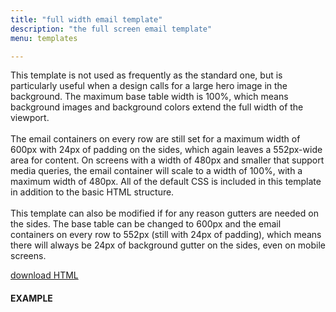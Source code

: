 ```yaml
---
title: "full width email template"
description: "the full screen email template"
menu: templates

---
```


This template is not used as frequently as the standard one, but is particularly useful when a design calls for a large hero image in the background. The maximum base table width is 100%, which means background images and background colors extend the full width of the viewport.<br><br>
The email containers on every row are still set for a maximum width of 600px with 24px of padding on the sides, which again leaves a 552px-wide area for content. On screens with a width of 480px and smaller that support media queries, the email container will scale to a width of 100%, with a maximum width of 480px. All of the default CSS is included in this template in addition to the basic HTML structure.<br><br>
This template can also be modified if for any reason gutters are needed on the sides. The base table can be changed to 600px and the email containers on every row to 552px (still with 24px of padding), which means there will always be 24px of background gutter on the sides, even on mobile screens.

<a class="button big promo" style="margin-bottom:32px;" target="_blank" href="https://drive.google.com/file/d/10EsPhNR_64FQqmwPqBw2ny8kwvR3B5G9/view?usp=sharing" download >download HTML</a>


#### EXAMPLE
<div class="example">
    <full-width-template></full-width-template>
</div>



<script>
class FullWidthTemplate extends HTMLElement {
  /**
   * Element Shadow Template
   * Went with ShadowDOM on this one for a graceful failure of nothing
   * and because very little if any is customizable.
   */
  get template() {
    let t = document.createElement("template");
    t.innerHTML = `
<head>
	<meta http-equiv="Content-Type" content="text/html; charset=UTF-8" />
	<meta name="viewport" content="width=device-width, initial-scale=1.0"/>
     <style>
       @import url( '/css/email/eds.css' )
     </style>
</head>
<body>
	<center>
		<!-- BODY TABLE // -->
		<table border="0" cellpadding="0" cellspacing="0" height="100%" width="100%">
			<tr>
				<td align="center" valign="top" id="body-cell">

					<span class="preview-text"><!-- PREVIEW TEXT GOES HERE --> &zwnj;&nbsp;&zwnj;&nbsp;&zwnj;&nbsp;&zwnj;&nbsp;&zwnj;&nbsp;&zwnj;&nbsp;&zwnj;&nbsp;&zwnj;&nbsp;&zwnj;&nbsp;&zwnj;&nbsp;&zwnj;&nbsp;&zwnj;&nbsp;&zwnj;&nbsp;&zwnj;&nbsp;&zwnj;&nbsp;&zwnj;&nbsp;&zwnj;&nbsp;&zwnj;&nbsp;&zwnj;&nbsp;&zwnj;&nbsp;&zwnj;&nbsp;&zwnj;&nbsp;&zwnj;&nbsp;&zwnj;&nbsp;&zwnj;&nbsp;&zwnj;&nbsp;&zwnj;&nbsp;&zwnj;&nbsp;&zwnj;&nbsp;&zwnj;&nbsp;&zwnj;&nbsp;&zwnj;&nbsp;&zwnj;&nbsp;&zwnj;&nbsp;&zwnj;&nbsp;&zwnj;&nbsp;&zwnj;&nbsp;&zwnj;&nbsp;&zwnj;&nbsp;&zwnj;&nbsp;&zwnj;&nbsp;&zwnj;&nbsp;&zwnj;&nbsp;&zwnj;&nbsp;&zwnj;&nbsp;&zwnj;&nbsp;&zwnj;&nbsp;&zwnj;&nbsp;&zwnj;&nbsp;&zwnj;&nbsp;&zwnj;&nbsp;&zwnj;&nbsp;&zwnj;&nbsp;&zwnj;&nbsp;&zwnj;&nbsp;&zwnj;&nbsp;&zwnj;&nbsp;&zwnj;&nbsp;&zwnj;&nbsp;&zwnj;&nbsp;&zwnj;&nbsp;&zwnj;&nbsp;&zwnj;&nbsp;&zwnj;&nbsp;&zwnj;&nbsp;&zwnj;&nbsp;&zwnj;&nbsp;&zwnj;&nbsp;&zwnj;&nbsp;&zwnj;&nbsp;&zwnj;&nbsp;&zwnj;&nbsp;&zwnj;&nbsp;&zwnj;&nbsp;&zwnj;&nbsp;&zwnj;&nbsp;&zwnj;&nbsp;&zwnj;&nbsp;&zwnj;&nbsp;&zwnj;&nbsp;&zwnj;&nbsp;&zwnj;&nbsp;&zwnj;&nbsp;&zwnj;&nbsp;&zwnj;&nbsp;&zwnj;&nbsp;&zwnj;&nbsp;&zwnj;&nbsp;&zwnj;&nbsp;&zwnj;&nbsp;&zwnj;&nbsp;&zwnj;&nbsp;&zwnj;&nbsp;&zwnj;&nbsp;&zwnj;&nbsp;&zwnj;&nbsp;&zwnj;&nbsp;&zwnj;&nbsp;&zwnj;&nbsp;&zwnj;&nbsp;&zwnj;&nbsp;&zwnj;&nbsp;&zwnj;&nbsp;&zwnj;&nbsp;&zwnj;&nbsp;&zwnj;&nbsp;&zwnj;&nbsp;&zwnj;&nbsp;&zwnj;&nbsp;&zwnj;&nbsp;&zwnj;&nbsp;&zwnj;&nbsp;&zwnj;&nbsp;&zwnj;&nbsp;&zwnj;&nbsp;&zwnj;&nbsp;&zwnj;&nbsp;&zwnj;&nbsp;&zwnj;&nbsp;&zwnj;&nbsp;&zwnj;&nbsp;&zwnj;&nbsp;&zwnj;&nbsp;&zwnj;&nbsp;&zwnj;&nbsp;&zwnj;&nbsp;&zwnj;&nbsp;&zwnj;&nbsp;&zwnj;&nbsp;&zwnj;&nbsp;&zwnj;&nbsp;&zwnj;&nbsp;&zwnj;&nbsp;&zwnj;&nbsp;&zwnj;&nbsp;&zwnj;&nbsp;&zwnj;&nbsp;&zwnj;&nbsp;&zwnj;&nbsp;&zwnj;&nbsp;&zwnj;&nbsp;&zwnj;&nbsp;&zwnj;&nbsp;&zwnj;&nbsp;&zwnj;&nbsp;&zwnj;&nbsp;&zwnj;&nbsp;&zwnj;&nbsp;&zwnj;&nbsp;&zwnj;&nbsp;&zwnj;&nbsp;&zwnj;&nbsp;&zwnj;&nbsp;&zwnj;&nbsp;&zwnj;&nbsp;&zwnj;&nbsp;</span>

					<!--PREVENT OUTLOOK FROM DEFAULTING TO TIMES NEW ROMAN BECAUSE OF CUSTOM FONTS-->
					<!--[if mso]>
					<style type="text/css">
					body, table, td, h1, h2, h3, .p, a, .button-link {font-family: Tahoma, Arial, sans-serif !important;}
					h4, .serif {font-family: Georgia, serif !important;}
					</style>
					<![endif]-->

					<!-- MAIN TABLE // -->
					<table border="0" cellpadding="0" cellspacing="0" width="100%" id="email-table">
						<!-- HEADER BLOCK // -->
						<tr>
							<td align="center" valign="top" width="100%" id="header">
								<%@ include view='mccDynamicHeader' %>
							</td>
						</tr>
						<!-- // HEADER BLOCK -->
						<tr>
							<td align="center" valign="top" width="100%" class="">

								<table border="0" cellpadding="0" cellspacing="0" width="600" class="collapse">
									<tr>
										<td align="center" valign="top" width="100%" class="">
											INSERT MODULE HERE
										</td>
									</tr>
								</table>

							</td>
						</tr>
						<tr>
							<td align="center" valign="top" width="100%" class="">

								<table border="0" cellpadding="0" cellspacing="0" width="600" class="collapse">
									<tr>
										<td align="center" valign="top" width="100%" class="">
											INSERT MODULE HERE
										</td>
									</tr>
								</table>

							</td>
						</tr>
						<tr>
							<td align="center" valign="top" width="100%" class="">

								<table border="0" cellpadding="0" cellspacing="0" width="600" class="collapse">
									<tr>
										<td align="center" valign="top" width="100%" class="">
											INSERT MODULE HERE
										</td>
									</tr>
								</table>

							</td>
						</tr>
						<tr>
							<td align="center" valign="top" width="100%" class="">

								<table border="0" cellpadding="0" cellspacing="0" width="600" class="collapse">
									<tr>
										<td align="center" valign="top" width="100%" class="">
											INSERT MODULE HERE
										</td>
									</tr>
								</table>

							</td>
						</tr>
						<tr>
							<td align="center" valign="top" width="100%" class="">

								<table border="0" cellpadding="0" cellspacing="0" width="600" class="collapse">
									<tr>
										<td align="center" valign="top" width="100%" class="">
											INSERT MODULE HERE
										</td>
									</tr>
								</table>

							</td>
						</tr>
						<!-- TERMS BLOCK (IF SUBSCRIPTION EMAIL) // -->
						<tr>
							<td align="center" valign="top" width="100%" class="">

                <table border="0" cellpadding="0" cellspacing="0" width="600" class="collapse">
									<tr>
										<td align="center" valign="top" width="100%" class="terms">
         								<%@ include view='tos_digital_2019_10' %>
										</td>
									</tr>
								</table>

							</td>
						</tr>
						<!-- // TERMS BLOCK -->
						<!-- FOOTER BLOCK // -->
						<tr>
							<td align="center" valign="top" width="100%">

                        <table border="0" cellpadding="0" cellspacing="0" width="600" class="collapse">
									<tr>
										<td align="center" valign="top" width="100%" id="footer">
                                 <%@ include view='mccDynamicFooterLeftAligned' %>
										</td>
									</tr>
								</table>

							</td>
						</tr>
						<!-- // FOOTER BLOCK -->
					</table>
					<!-- // MAIN TABLE -->
				</td>
			</tr>
		</table>
		<!-- // BODY TABLE -->
		<!-- Font Awesome Free by @fontawesome - https://fontawesome.com -->
	</center>
</body>
    `;
    return t;   
  }
  constructor() {
    super();
  }
  connectedCallback() {
    let clone = this.template.content.cloneNode(true);
    this.attachShadow({ mode: "open" });
    this.shadowRoot.appendChild(clone);
  }
} // end Class
customElements.define("full-width-template", FullWidthTemplate);
</script>
